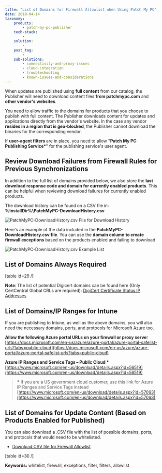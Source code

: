 ```yaml
---
title: "List of Domains for Firewall Allowlist when Using Patch My PC"
date: 2018-04-14
taxonomy:
    products:
        - patch-my-pc-publisher
    tech-stack:
        - 
    solution:
        - 
    post_tag:
        - 
    sub-solutions:
        - connectivity-and-proxy-issues
        - cloud-integration
        - troubleshooting
        - known-issues-and-considerations
---
```


When updates are published using **full content** from our catalog, the Publisher will need to download content files **from patchmypc.com** and **other vendor's websites**.

You need to allow traffic to the domains for products that you choose to publish with full content. The Publisher downloads content for updates and applications directly from the vendor's website. In the case any vendor **resides in a region that is geo-blocked**, the Publisher cannot download the binaries for the corresponding vendor.

If **user-agent filters** are in place, you need to allow "**Patch My PC Publishing Service\***" for the publishing service's user agent.

## Review Download Failures from Firewall Rules for Previous Synchronizations

In addition to the full list of domains provided below, we also store the **last download response code and domain for currently enabled products**. This can be helpful when reviewing download failures for currently enabled products.

The download history can be found on a CSV file in: **%InstallDir%\\PatchMyPC-DownloadHistory.csv**

![PatchMyPC-DownloadHistory.csv File for Download History](/_images/PatchMyPC-DownloadHistory-csv-File-for-Download-History.png "PatchMyPC-DownloadHistory.csv File for Download History")

Here's an example of the data included in the **PatchMyPC-DownloadHistory.csv file**. You can use the **domain column to create firewall exceptions** based on the products enabled and failing to download.

![PatchMyPC-DownloadHistory.csv Example List](/_images/PatchMyPC-DownloadHistory-csv-Example-List.png "PatchMyPC-DownloadHistory.csv Example List")

## List of Domains Always Required

\[table id=29 /\]

**Note**: The list of potential Digicert domains can be found here (Only CertCentral Global CRLs are required): [DigiCert Certificate Status IP Addresses](https://knowledge.digicert.com/alerts/digicert-certificate-status-ip-address)

## List of Domains/IP Ranges for Intune

If you are publishing to Intune, as well as the above domains, you will also need the necessary domains, ports, and protocols for Microsoft Azure too.

**Allow the following Azure portal URLs on your firewall or proxy serve**r  
[https://docs.microsoft.com/en-us/azure/azure-portal/azure-portal-safelist-urls?tabs=public-cloud](https://docs.microsoft.com/en-us/azure/azure-portal/azure-portal-safelist-urls?tabs=public-cloud)

**Azure IP Ranges and Service Tags – Public Cloud \***  
[https://www.microsoft.com/en-us/download/details.aspx?id=56519](https://www.microsoft.com/en-us/download/details.aspx?id=56519)

> **\*** If you are a US government cloud customer, use this link for Azure IP Ranges and Service Tags instead  
> [https://www.microsoft.com/en-us/download/details.aspx?id=57063](https://www.microsoft.com/en-us/download/details.aspx?id=57063)

## List of Domains for Update Content (Based on Products Enabled for Published)

You can also download a .CSV file with the list of possible domains, ports, and protocols that would need to be whitelisted.

- [Download CSV file for Firewall Allowlist](https://patchmypc.com/scupcatalog/downloads/PatchMyPC-DomainList.csv)

\[table id=30 /\]

**Keywords:** whitelist, firewall, exceptions, filter, filters, allowlist
